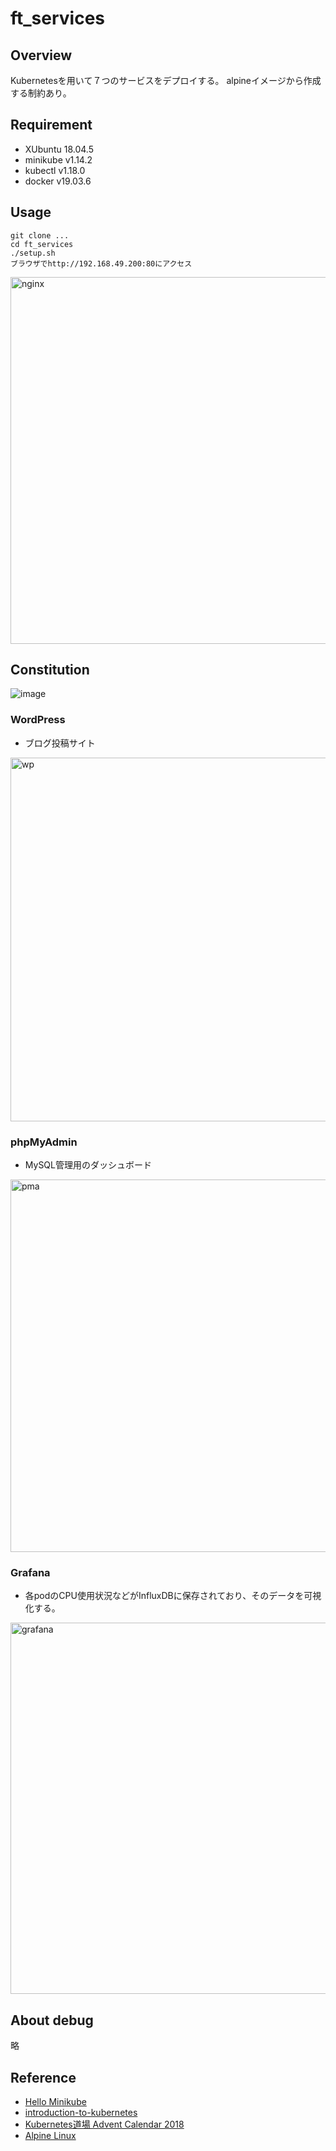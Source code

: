 # ft_services

## Overview
Kubernetesを用いて７つのサービスをデプロイする。
alpineイメージから作成する制約あり。

## Requirement
- XUbuntu 18.04.5
- minikube v1.14.2
- kubectl v1.18.0
- docker v19.03.6

## Usage
```
git clone ...
cd ft_services
./setup.sh
ブラウザでhttp://192.168.49.200:80にアクセス
```
<img width="587" alt="nginx" src="https://user-images.githubusercontent.com/65395999/115219897-e95c8400-a142-11eb-8e15-8417612536ba.png">

## Constitution
![image](https://user-images.githubusercontent.com/65395999/109416387-440a1700-7a01-11eb-88e4-6b8c15abe0b2.png)

### WordPress
- ブログ投稿サイト
<img width="582" alt="wp" src="https://user-images.githubusercontent.com/65395999/115219873-e497d000-a142-11eb-8b5c-80565052a5d6.png">

### phpMyAdmin
- MySQL管理用のダッシュボード
<img width="596" alt="pma" src="https://user-images.githubusercontent.com/65395999/115219907-ec577480-a142-11eb-962c-4f1854263937.png">

### Grafana
- 各podのCPU使用状況などがInfluxDBに保存されており、そのデータを可視化する。
<img width="594" alt="grafana" src="https://user-images.githubusercontent.com/65395999/115219918-eeb9ce80-a142-11eb-9218-93ffbc1ef8b8.png">

## About debug
略

## Reference
- [Hello Minikube](https://kubernetes.io/ja/docs/tutorials/hello-minikube/)
- [introduction-to-kubernetes](https://cybozu.github.io/introduction-to-kubernetes/introduction-to-kubernetes.html)
- [Kubernetes道場 Advent Calendar 2018](https://qiita.com/advent-calendar/2018/k8s-dojo)
- [Alpine Linux](https://wiki.alpinelinux.org/wiki/Main_Page)
